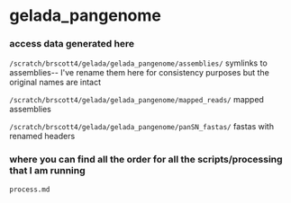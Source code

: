 # gelada_pangenome

### access data generated here
`/scratch/brscott4/gelada/gelada_pangenome/assemblies/` symlinks to assemblies-- I've rename them here for consistency purposes but the original names are intact

`/scratch/brscott4/gelada/gelada_pangenome/mapped_reads/` mapped assemblies

`/scratch/brscott4/gelada/gelada_pangenome/panSN_fastas/` fastas with renamed headers

### where you can find all the order for all the scripts/processing that I am running
`process.md` 
